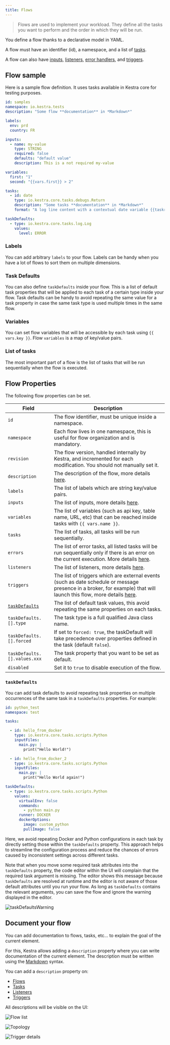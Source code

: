 ```yaml
---
title: Flows
---
```


> Flows are used to implement your workload. They define all the tasks you want to perform and the order in which they will be run.

You define a flow thanks to a declarative model in YAML.

A flow must have an identifier (id), a namespace, and a list of [tasks](./02.tasks.md).

A flow can also have [inputs](./04.inputs.md), [listeners](./10.listeners.md), [error handlers](./07.errors-handling.md), and [triggers](./08.triggers/index.md).

## Flow sample

Here is a sample flow definition. It uses tasks available in Kestra core for testing purposes.

```yaml
id: samples
namespace: io.kestra.tests
description: "Some flow **documentation** in *Markdown*"

labels:
  env: prd
  country: FR

inputs:
  - name: my-value
    type: STRING
    required: false
    defaults: "default value"
    description: This is a not required my-value

variables:
  first: "1"
  second: "{{vars.first}} > 2"

tasks:
  - id: date
    type: io.kestra.core.tasks.debugs.Return
    description: "Some tasks **documentation** in *Markdown*"
    format: "A log line content with a contextual date variable {{taskrun.startDate}}"

taskDefaults:
  - type: io.kestra.core.tasks.log.Log
    values:
      level: ERROR
```

### Labels
You can add arbitrary `labels` to your flow. Labels can be handy when you have a lot of flows to sort them on multiple dimensions.

### Task Defaults

You can also define `taskDefaults` inside your flow. This is a list of default task properties that will be applied to each task of a certain type inside your flow. Task defaults can be handy to avoid repeating the same value for a task property in case the same task type is used multiple times in the same flow.

### Variables 
You can set flow variables that will be accessible by each task using `{{ vars.key }}`. Flow `variables` is a map of key/value pairs.

### List of tasks 

The most important part of a flow is the list of tasks that will be run sequentially when the flow is executed.


## Flow Properties

The following flow properties can be set.

| Field | Description                                                                                                                                                                                  |
| ---------- |----------------------------------------------------------------------------------------------------------------------------------------------------------------------------------------------|
|`id`| The flow identifier, must be unique inside a namespace.                                                                                                                                      |
|`namespace`| Each flow lives in one namespace, this is useful for flow organization and is mandatory.                                                                                                     |
|`revision`| The flow version, handled internally by Kestra, and incremented for each modification. You should not manually set it.                                                                       |
|`description`| The description of the flow, more details [here](#document-your-flow).                                                                                                                       |
|`labels`| The list of labels which are string key/value pairs.                                                                                                                                         |
|`inputs`| The list of inputs, more details [here](./04.inputs.md).                                                                                                                                     |
|`variables`| The list of variables (such as api key, table name, URL, etc) that can be reached inside tasks with `{{ vars.name }}`.                                                                       |
|`tasks`| The list of tasks, all tasks will be run sequentially.                                                                                                                                       |
|`errors`| The list of error tasks, all listed tasks will be run sequentially only if there is an error on the current execution. More details [here](./07.errors-handling.md).                         |
|`listeners`| The list of listeners, more details [here](./10.listeners.md).                                                                                                                               |
|`triggers`| The list of triggers which are external events (such as date schedule or message presence in a broker, for example) that will launch this flow, more details [here](./08.triggers/index.md). |
|[`taskDefaults`](#taskdefaults)| The list of default task values, this avoid repeating the same properties on each tasks.                                                                                                     |
|`taskDefaults.[].type`| The task type is a full qualified Java class name.                                                                                                                                           |
|`taskDefaults.[].forced`| If set to `forced: true`, the taskDefault will take precedence over properties defined in the task (default `false`).                                                                        |
|`taskDefaults.[].values.xxx`| The task property that you want to be set as default.                                                                                                                                        |
|`disabled`| Set it to `true` to disable execution of the flow.                                                                                                                                           |


### `taskDefaults`

You can add task defaults to avoid repeating task properties on multiple occurrences of the same task in a `taskDefaults` properties. For example:

```yaml
id: python_test
namespace: test

tasks:

  - id: hello_from_docker
    type: io.kestra.core.tasks.scripts.Python
    inputFiles:
      main.py: |
        print("Hello World!")

  - id: hello_from_docker_2
    type: io.kestra.core.tasks.scripts.Python
    inputFiles:
      main.py: |
        print("Hello World again!")

taskDefaults:
  - type: io.kestra.core.tasks.scripts.Python
    values:
      virtualEnv: false
      commands:
        - python main.py
      runner: DOCKER
      dockerOptions:
        image: custom_python
        pullImage: false
```

Here, we avoid repeating Docker and Python configurations in each task by directly setting those within the `taskDefaults` property. This approach helps to streamline the configuration process and reduce the chances of errors caused by inconsistent settings across different tasks.

Note that when you move some required task attributes into the `taskDefaults` property, the code editor within the UI will complain that the required task argument is missing. The editor shows this message because `taskDefaults` are resolved at runtime and the editor is not aware of those default attributes until you run your flow. As long as `taskDefaults` contains the relevant arguments, you can save the flow and ignore the warning displayed in the editor. 

![taskDefaultsWarning](/docs/developer-guide/flow/warning.png)


## Document your flow

You can add documentation to flows, tasks, etc... to explain the goal of the current element.

For this, Kestra allows adding a `description` property where you can write documentation of the current element.
The description must be written using the [Markdown](https://en.wikipedia.org/wiki/Markdown) syntax.

You can add a `description` property on:
- [Flows](./01.flow.md)
- [Tasks](./02.tasks.md)
- [Listeners](./10.listeners.md)
- [Triggers](./08.triggers/index.md)

All descriptions will be visible on the UI:

![Flow list](/docs/developer-guide/flow/docs-ui-1.png)

![Topology](/docs/developer-guide/flow/docs-ui-2.png)

![Trigger details](/docs/developer-guide/flow/docs-ui-3.png)
